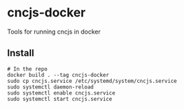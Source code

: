 # cncjs-docker
Tools for running cncjs in docker

## Install

```
# In the repo
docker build . --tag cncjs-docker
sudo cp cncjs.service /etc/systemd/system/cncjs.service
sudo systemctl daemon-reload
sudo systemctl enable cncjs.service
sudo systemctl start cncjs.service
```
